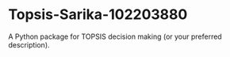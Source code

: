 # Topsis-Sarika-102203880
A Python package for TOPSIS decision making (or your preferred description).
